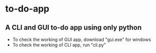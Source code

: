# to-do-app
## A CLI and GUI to-do app using only python
* To check the working of GUI app, download "gui.exe" for windows
* To check the working of CLI app, run "cli.py"
